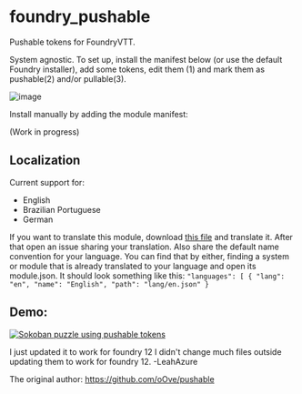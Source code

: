 # foundry_pushable

Pushable tokens for FoundryVTT.

System agnostic.
To set up, install the manifest below (or use the default Foundry installer), add some tokens, edit them (1) and mark them as pushable(2) and/or pullable(3).

![image](https://user-images.githubusercontent.com/8543541/160937714-1cc164bb-ee06-4bb7-a6c5-78081b15a387.png)

Install manually by adding the module manifest:

(Work in progress)

## Localization
Current support for:
* English
* Brazilian Portuguese
* German

If you want to translate this module, download [this file](lang/en.json) and translate it. After that open an issue sharing your translation. Also share the default name convention for your language. You can find that by either, finding a system or module that is already translated to your language and open its module.json. It should look something like this:
`
"languages": [
      {
        "lang": "en",
        "name": "English",
        "path": "lang/en.json"
      }
`

## Demo:
[![Sokoban puzzle using pushable tokens](http://img.youtube.com/vi/FOMEqN03SUU/0.jpg)](http://www.youtube.com/watch?v=FOMEqN03SUU "Sokoban video puzzle")

I just updated it to work for foundry 12 I didn't change much files outside updating them to work for foundry 12. -LeahAzure

The original author: https://github.com/oOve/pushable
